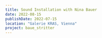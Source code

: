 ```yaml
---
title: Sound Installation with Nina Bauer
date: 2022-08-15
publishDate: 2022-07-15
location: "Galerie KRAS, Vienna"
project: baue_stritter
---
```


